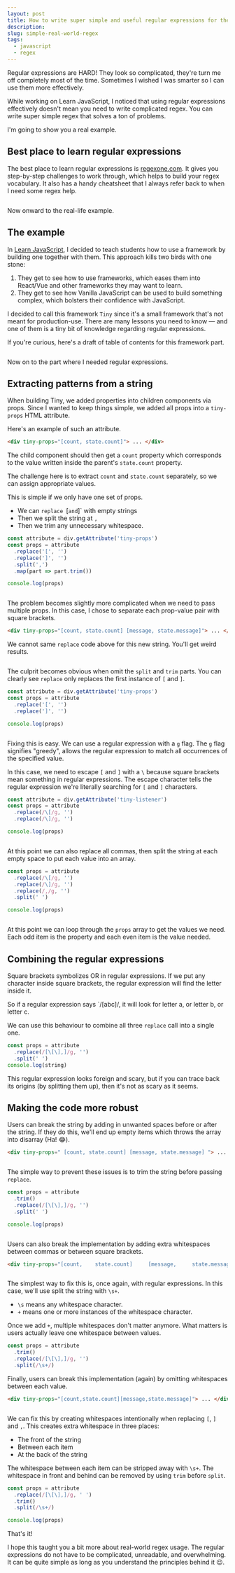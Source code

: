 ```yaml
---
layout: post
title: How to write super simple and useful regular expressions for the real world
description:
slug: simple-real-world-regex
tags:
  - javascript
  - regex
---
```


Regular expressions are HARD! They look so complicated, they're turn me off completely most of the time. Sometimes I wished I was smarter so I can use them more effectively.

While working on Learn JavaScript, I noticed that using regular expressions effectively doesn't mean you need to write complicated regex. You can write super simple regex that solves a ton of problems.

I'm going to show you a real example.

<!-- more -->

## Best place to learn regular expressions

The best place to learn regular expressions is [regexone.com](https://regexone.com). It gives you step-by-step challenges to work through, which helps to build your regex vocabulary. It also has a handy cheatsheet that I always refer back to when I need some regex help.

<figure role="figure">
  <img src="/images/2021/real-world-regex/regex-cheatsheet.png" alt="">
</figure>

Now onward to the real-life example.

## The example

In [Learn JavaScript](https://learnjavascript.today), I decided to teach students how to use a framework by building one together with them. This approach kills two birds with one stone:

1. They get to see how to use frameworks, which eases them into React/Vue and other frameworks they may want to learn.
2. They get to see how Vanilla JavaScript can be used to build something complex, which bolsters their confidence with JavaScript.

I decided to call this framework `Tiny` since it's a small framework that's not meant for production-use. There are many lessons you need to know — and one of them is a tiny bit of knowledge regarding regular expressions.

If you're curious, here's a draft of table of contents for this framework part.

<figure role="figure">
  <img src="/images/2021/real-world-regex/table-of-contents.png" alt="">
</figure>

Now on to the part where I needed regular expressions.

## Extracting patterns from a string

When building Tiny, we added properties into children components via props. Since I wanted to keep things simple, we added all props into a `tiny-props` HTML attribute.

Here's an example of such an attribute.

```html
<div tiny-props="[count, state.count]"> ... </div>
```

The child component should then get a `count` property which corresponds to the value written inside the parent's `state.count` property.

The challenge here is to extract `count` and `state.count` separately, so we can assign appropriate values.

This is simple if we only have one set of props.

- We can `replace `[` and `]` with empty strings
- Then we split the string at `,`
- Then we trim any unnecessary whitespace.

```javascript
const attribute = div.getAttribute('tiny-props')
const props = attribute
  .replace('[', '')
  .replace(']', '')
  .split(',')
  .map(part => part.trim())

console.log(props)
```

<figure role="figure">
  <img src="/images/2021/real-world-regex/props.png" alt="">
</figure>

The problem becomes slightly more complicated when we need to pass multiple props. In this case, I chose to separate each prop-value pair with square brackets.

```html
<div tiny-props="[count, state.count] [message, state.message]"> ... </div>
```

We cannot same `replace` code above for this new string. You'll get weird results.

<figure role="figure">
  <img src="/images/2021/real-world-regex/weird.png" alt="">
</figure>

The culprit becomes obvious when omit the `split` and `trim` parts. You can clearly see `replace` only replaces the first instance of `[` and `]`.

```javascript
const attribute = div.getAttribute('tiny-props')
const props = attribute
  .replace('[', '')
  .replace(']', '')

console.log(props)
```

<figure role="figure">
  <img src="/images/2021/real-world-regex/replaced.png" alt="">
</figure>

Fixing this is easy. We can use a regular expression with a `g` flag. The `g` flag signifies "greedy", allows the regular expression to match all occurrences of the specified value.

In this case, we need to escape `[` and `]` with a `\` because square brackets mean something in regular expressions. The escape character tells the regular expression we're literally searching for `[` and `]` characters.

```javascript
const attribute = div.getAttribute('tiny-listener')
const props = attribute
  .replace(/\[/g, '')
  .replace(/\]/g, '')

console.log(props)
```

<figure role="figure">
  <img src="/images/2021/real-world-regex/no-brackets.png" alt="">
</figure>

At this point we can also replace all commas, then split the string at each empty space to put each value into an array.

```javascript
const props = attribute
  .replace(/\[/g, '')
  .replace(/\]/g, '')
  .replace(/,/g, '')
  .split(' ')

console.log(props)
```

<figure role="figure">
  <img src="/images/2021/real-world-regex/array.png" alt="">
</figure>

At this point we can loop through the `props` array to get the values we need. Each odd item is the property and each even item is the value needed.

##  Combining the regular expressions

Square brackets symbolizes OR in regular expressions. If we put any character inside square brackets, the regular expression will find the letter inside it.

So if a regular expression says `/[abc]/, it will look for letter a, or letter b, or letter c.

We can use this behaviour to combine all three `replace` call into a single one.

```javascript
const props = attribute
  .replace(/[\[\],]/g, '')
  .split(' ')
console.log(string)
```

This regular expression looks foreign and scary, but if you can trace back its origins (by splitting them up), then it's not as scary as it seems.

## Making the code more robust

Users can break the string by adding in unwanted spaces before or after the string. If they do this, we'll end up empty items which throws the array into disarray (Ha! 😂).

```html
<div tiny-props=" [count, state.count] [message, state.message] "> ... </div>
```

<figure role="figure">
  <img src="/images/2021/real-world-regex/disarray.png" alt="">
</figure>

The simple way to prevent these issues is to trim the string before passing `replace`.

```javascript
const props = attribute
  .trim()
  .replace(/[\[\],]/g, '')
  .split(' ')

console.log(props)
```

<figure role="figure">
  <img src="/images/2021/real-world-regex/trimmed.png" alt="">
</figure>

Users can also break the implementation by adding extra whitespaces between commas or between square brackets.

```html
<div tiny-props="[count,    state.count]     [message,     state.message]"> ... </div>
```

<figure role="figure">
  <img src="/images/2021/real-world-regex/break.png" alt="">
</figure>

The simplest way to fix this is, once again, with regular expressions. In this case, we'll use split the string with `\s+`.

- `\s` means any whitespace character.
- `+` means one or more instances of the whitespace character.

Once we add `+`, multiple whitespaces don't matter anymore. What matters is users actually leave one whitespace between values.

```javascript
const props = attribute
  .trim()
  .replace(/[\[\],]/g, '')
  .split(/\s+/)
  ```

Finally, users can break this implementation (again) by omitting whitespaces between each value.

```html
<div tiny-props="[count,state.count][message,state.message]"> ... </div>
```

<figure role="figure">
  <img src="/images/2021/real-world-regex/omit-whitespace.png" alt="">
</figure>

We can fix this by creating whitespaces intentionally when replacing `[`, `]` and `,`.  This creates extra whitespace in three places:
  - The front of the string
  - Between each item
  - At the back of the string

The whitespace between each item can be stripped away with `\s+`. The whitespace in front and behind can be removed by using `trim` before `split`.

```javascript
const props = attribute
  .replace(/[\[\],]/g, ' ')
  .trim()
  .split(/\s+/)

console.log(props)
```

That's it!

I hope this taught you a bit more about real-world regex usage. The regular expressions do not have to be complicated, unreadable, and overwhelming. It can be quite simple as long as you understand the principles behind it 😉.
